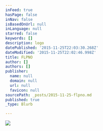 ```yaml
---
inFeed: true
hasPage: false
inNav: false
isBasedOnUrl: null
inLanguage: null
starred: false
keywords: []
description: logo
datePublished: '2015-11-25T22:03:30.268Z'
dateModified: '2015-11-25T22:02:46.998Z'
title: FLPNO
author: []
authors: []
publisher:
  name: null
  domain: null
  url: null
  favicon: null
sourcePath: _posts/2015-11-25-flpno.md
published: true
_type: Blurb

---
```

![](https://the-grid-user-content.s3-us-west-2.amazonaws.com/d4f4acb8-e7e6-4751-994f-de509fcc5907.png)
